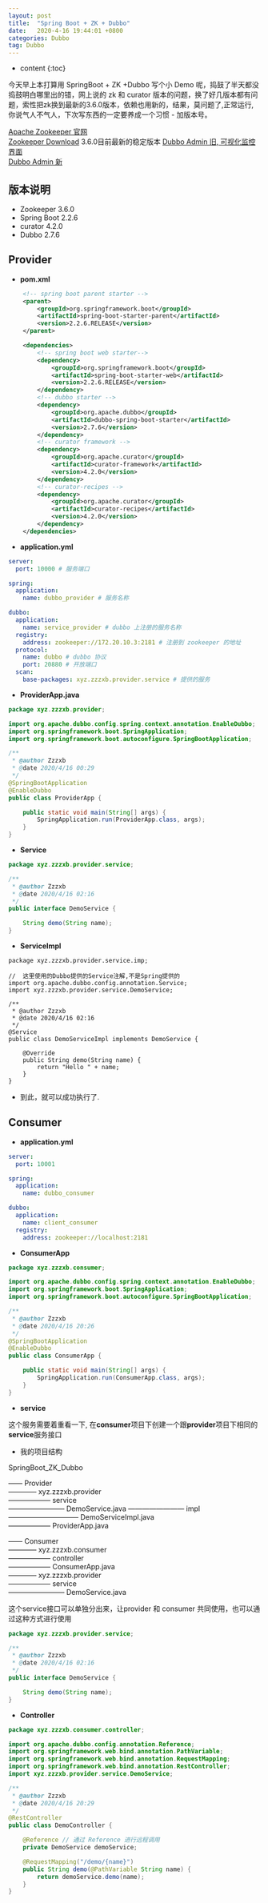 ```yaml
---
layout: post
title:  "Spring Boot + ZK + Dubbo"
date:   2020-4-16 19:44:01 +0800
categories: Dubbo
tag: Dubbo
---
```


* content
{:toc}

今天早上本打算用 SpringBoot + ZK +Dubbo 写个小 Demo 呢，捣鼓了半天都没捣鼓明白哪里出的错，网上说的 zk 和 curator 版本的问题，换了好几版本都有问题，索性把zk换到最新的3.6.0版本，依赖也用新的，结果，莫问题了,正常运行,你说气人不气人，下次写东西的一定要养成一个习惯 - 加版本号。

[Apache Zookeeper 官网](https://zookeeper.apache.org/)  
[Zookeeper Download](https://zookeeper.apache.org/) 3.6.0目前最新的稳定版本
[Dubbo Admin 旧, 可视化监控界面](https://github.com/apache/dubbo-admin/tree/master)  
[Dubbo Admin 新](https://github.com/apache/dubbo-admin/tree/develop)

## 版本说明

* Zookeeper 3.6.0
* Spring Boot 2.2.6
* curator 4.2.0
* Dubbo 2.7.6

## Provider

* **pom.xml**

```xml
    <!-- spring boot parent starter -->
    <parent>
        <groupId>org.springframework.boot</groupId>
        <artifactId>spring-boot-starter-parent</artifactId>
        <version>2.2.6.RELEASE</version>
    </parent>

    <dependencies>
        <!-- spring boot web starter-->
        <dependency>
            <groupId>org.springframework.boot</groupId>
            <artifactId>spring-boot-starter-web</artifactId>
            <version>2.2.6.RELEASE</version>
        </dependency>
        <!-- dubbo starter -->
        <dependency>
            <groupId>org.apache.dubbo</groupId>
            <artifactId>dubbo-spring-boot-starter</artifactId>
            <version>2.7.6</version>
        </dependency>
        <!-- curator framework -->
        <dependency>
            <groupId>org.apache.curator</groupId>
            <artifactId>curator-framework</artifactId>
            <version>4.2.0</version>
        </dependency>
        <!-- curator-recipes -->
        <dependency>
            <groupId>org.apache.curator</groupId>
            <artifactId>curator-recipes</artifactId>
            <version>4.2.0</version>
        </dependency>
    </dependencies>
```

*  **application.yml**

```yml
server:
  port: 10000 # 服务端口

spring:
  application:
    name: dubbo_provider # 服务名称

dubbo:
  application:
    name: service_provider # dubbo 上注册的服务名称
  registry:
    address: zookeeper://172.20.10.3:2181 # 注册到 zookeeper 的地址
  protocol:
    name: dubbo # dubbo 协议
    port: 20880 # 开放端口
  scan:
    base-packages: xyz.zzzxb.provider.service # 提供的服务
```

* **ProviderApp.java** 

```java
package xyz.zzzxb.provider;

import org.apache.dubbo.config.spring.context.annotation.EnableDubbo;
import org.springframework.boot.SpringApplication;
import org.springframework.boot.autoconfigure.SpringBootApplication;

/**
 * @author Zzzxb
 * @date 2020/4/16 00:29
 */
@SpringBootApplication
@EnableDubbo
public class ProviderApp {

    public static void main(String[] args) {
        SpringApplication.run(ProviderApp.class, args);
    }
}
```

* **Service**

```java
package xyz.zzzxb.provider.service;

/**
 * @author Zzzxb
 * @date 2020/4/16 02:16
 */
public interface DemoService {

    String demo(String name);
}
```

* **ServiceImpl**

```
package xyz.zzzxb.provider.service.imp;

//  这里使用的Dubbo提供的Service注解,不是Spring提供的
import org.apache.dubbo.config.annotation.Service;
import xyz.zzzxb.provider.service.DemoService;

/**
 * @author Zzzxb
 * @date 2020/4/16 02:16
 */
@Service
public class DemoServiceImpl implements DemoService {

    @Override
    public String demo(String name) {
        return "Hello " + name;
    }
}
```

* 到此，就可以成功执行了.

## Consumer

* **application.yml**

```yml
server:
  port: 10001

spring:
  application:
    name: dubbo_consumer

dubbo:
  application:
    name: client_consumer
  registry:
    address: zookeeper://localhost:2181
```

* **ConsumerApp**

```java
package xyz.zzzxb.consumer;

import org.apache.dubbo.config.spring.context.annotation.EnableDubbo;
import org.springframework.boot.SpringApplication;
import org.springframework.boot.autoconfigure.SpringBootApplication;

/**
 * @author Zzzxb
 * @date 2020/4/16 20:26
 */
@SpringBootApplication
@EnableDubbo
public class ConsumerApp {

    public static void main(String[] args) {
        SpringApplication.run(ConsumerApp.class, args);
    }
}
```

* **service**

这个服务需要着重看一下, 在**consumer**项目下创建一个跟**provider**项目下相同的**service**服务接口

* 我的项目结构

SpringBoot_ZK_Dubbo  

—— Provider  
———— xyz.zzzxb.provider  
—————— service  
———————— DemoService.java
———————— impl  
—————————— DemoServiceImpl.java  
—————— ProviderApp.java  

—— Consumer  
———— xyz.zzzxb.consumer  
—————— controller  
—————— ConsumerApp.java  
———— xyz.zzzxb.provider  
—————— service  
———————— DemoService.java

这个service接口可以单独分出来，让provider 和 consumer 共同使用，也可以通过这种方式进行使用

```java
package xyz.zzzxb.provider.service;

/**
 * @author Zzzxb
 * @date 2020/4/16 02:16
 */
public interface DemoService {

    String demo(String name);
}
```

* **Controller**

```java
package xyz.zzzxb.consumer.controller;

import org.apache.dubbo.config.annotation.Reference;
import org.springframework.web.bind.annotation.PathVariable;
import org.springframework.web.bind.annotation.RequestMapping;
import org.springframework.web.bind.annotation.RestController;
import xyz.zzzxb.provider.service.DemoService;

/**
 * @author Zzzxb
 * @date 2020/4/16 20:29
 */
@RestController
public class DemoController {

    @Reference // 通过 Reference 进行远程调用
    private DemoService demoService;

    @RequestMapping("/demo/{name}")
    public String demo(@PathVariable String name) {
        return demoService.demo(name);
    }
}
```